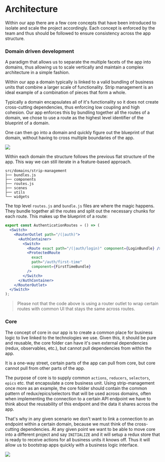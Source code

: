 # Architecture
Within our app there are a few core concepts that have been introduced to isolate and scale the project accordingly.
Each concept is enforced by the team and thus should be followed to ensure consistency across the app structure.

### Domain driven development
A paradigm that allows us to separate the multiple facets of the app into domains, thus allowing us to scale vertically and maintain a complex architecture in a simple fashion.

Within our app a domain typically is linked to a valid bundling of business units that combine a larger scale of functionality. Strip management is an ideal example of a combination of pieces that form a whole.

Typically a domain encapsulates all of it's functionality so it does not create cross-cutting dependencies, thus enforcing low coupling and high cohesion.
Our app enforces this by bundling together all the routes of a domain, we chose to use a route as the highest level identifier of the blueprint of a domain.

One can then go into a domain and quickly figure out the blueprint of that domain, without having to cross multiple boundaries of the app.

![]("assets/domains.svg")

Within each domain the structure follows the previous flat structure of the app. This way we can still iterate in a feature-based approach.
```text
src/domains/strip-management
├── bundles.js
├── components
├── routes.js
├── scenes
├── utils
└── widgets
```

The top level `routes.js` and `bundle.js` files are where the magic happens. They bundle together all the routes and split out the necessary chunks for each route.
This makes up the blueprint of a route:

```jsx harmony
export const AuthenticationRoutes = () => (
  <Switch>
    <RouterOutlet path="/(|auth)">
      <AuthContainer>
        <Switch>
          <Route exact path="/(|auth/login)" component={LoginBundle} />
          <ProtectedRoute
            exact
            path="/auth/first-time"
            component={FirstTimeBundle}
          />
        </Switch>
      </AuthContainer>
    </RouterOutlet>
  </Switch>
);
```

> Please not that the code above is using a router outlet 
to wrap certain routes with common UI that stays the same
across routes.

### Core
The concept of core in our app is to create a common place for business logic to live linked to the technologies we use.
Given this, it should be pure and reusable, the core folder can have it's own external dependencies (redux, observables, etc.), but cannot pull dependencies from within the app.

It is a one-way street, certain parts of the app can pull from core, but core cannot pull from other parts of the app.

The purpose of core is to supply common `actions`, `reducers`, `selectors`, `epics` etc. that encapsulate a core business unit.
Using strip-management once more as an example, the core folder should contain the common pattern of redux/epics/selectors that will be used
across domains, often when implementing the connection to a certain API endpoint we have to think about the reusability of this endpoint and the data it shares across the app.

That's why in any given scenario we don't want to link a connection to an endpoint within a certain domain, because we must think of the cross-cutting dependencies. At any given point we want to be able to move core into a different project and say `INITIALIZE` and it will setup a redux store that is ready to receive actions for all business units it knows off. Thus it will allow us to bootstrap apps quickly with a business logic interface.

![]("assets/core.svg")
